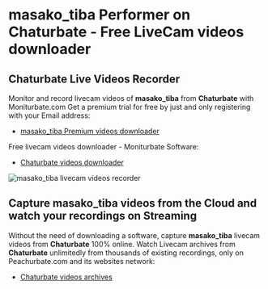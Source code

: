 # masako_tiba Performer on Chaturbate - Free LiveCam videos downloader

## Chaturbate Live Videos Recorder

Monitor and record livecam videos of **masako_tiba** from **Chaturbate** with Moniturbate.com
Get a premium trial for free by just and only registering with your Email address:
* [masako_tiba Premium videos downloader](https://moniturbate.com/request-demo-licence-key.html)

Free livecam videos downloader - Moniturbate Software:
* [Chaturbate videos downloader](https://moniturbate.com/moniturbate-download-software.html)

![masako_tiba livecam videos recorder](https://peachurnet.com/templates/moniturbate-software.png)


## Capture masako_tiba videos from the Cloud and watch your recordings on Streaming

Without the need of downloading a software, capture **masako_tiba** livecam videos from **Chaturbate** 100% online.
Watch Livecam archives from **Chaturbate** unlimitedly from thousands of existing recordings, only on Peachurbate.com and its websites network:
* [Chaturbate videos archives](https://peachurnet.com/)